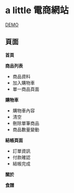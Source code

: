 # a little 電商網站

[DEMO](https://wanchii.github.io/ec-a_little/#/)

## 頁面

**首頁**

**商品列表**
- 商品資料
- 加入購物車
- 單一商品頁面

**購物車**
- 購物車內容
- 清空
- 刪除單筆商品
- 商品數量變動

**結帳頁面**
  - 訂單資訊
  - 付款確認
  - 結帳完成

**關於**

**食譜**
